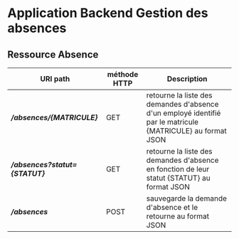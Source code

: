 Application Backend Gestion des absences
========================================


Ressource Absence
-------------------


URI path                         |  méthode HTTP  |  Description  
-------------------------------- | -------------- | --------------------------------------------------------------------------
**_/absences/{MATRICULE}_**      |  GET           |  retourne la liste des demandes d'absence d'un employé identifié par le matricule {MATRICULE}  au format JSON
**_/absences?statut={STATUT}_**  |  GET           |  retourne la liste des demandes d'absence en fonction de leur statut {STATUT} au format JSON
**_/absences_**                  |  POST          |  sauvegarde la demande d'absence et le retourne au format JSON
